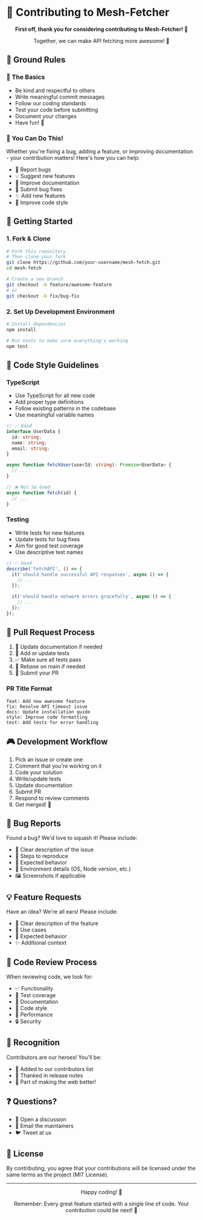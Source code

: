 # 🎉 Contributing to Mesh-Fetcher

<div align="center">
  <p><strong>First off, thank you for considering contributing to Mesh-Fetcher! 🙌</strong></p>
  <p>Together, we can make API fetching more awesome! 🚀</p>
</div>

## 🎯 Ground Rules

### 🌟 The Basics
- Be kind and respectful to others
- Write meaningful commit messages
- Follow our coding standards
- Test your code before submitting
- Document your changes
- Have fun! 🎨

### 💪 You Can Do This!
Whether you're fixing a bug, adding a feature, or improving documentation - your contribution matters! Here's how you can help:

- 🐛 Report bugs
- 💡 Suggest new features
- 📝 Improve documentation
- 🔧 Submit bug fixes
- ✨ Add new features
- 🎨 Improve code style

## 🚀 Getting Started

### 1. Fork & Clone
```bash
# Fork this repository
# Then clone your fork
git clone https://github.com/your-username/mesh-fetch.git
cd mesh-fetch

# Create a new branch
git checkout -b feature/awesome-feature
# or
git checkout -b fix/bug-fix
```

### 2. Set Up Development Environment
```bash
# Install dependencies
npm install

# Run tests to make sure everything's working
npm test
```

## 📝 Code Style Guidelines

### TypeScript
- Use TypeScript for all new code
- Add proper type definitions
- Follow existing patterns in the codebase
- Use meaningful variable names

```typescript
// ✅ Good
interface UserData {
  id: string;
  name: string;
  email: string;
}

async function fetchUser(userId: string): Promise<UserData> {
  // ...
}

// ❌ Not So Good
async function fetch(id) {
  // ...
}
```

### Testing
- Write tests for new features
- Update tests for bug fixes
- Aim for good test coverage
- Use descriptive test names

```typescript
// ✅ Good
describe('fetchAPI', () => {
  it('should handle successful API responses', async () => {
    // ...
  });

  it('should handle network errors gracefully', async () => {
    // ...
  });
});
```

## 🎯 Pull Request Process

1. 📝 Update documentation if needed
2. 🧪 Add or update tests
3. ✅ Make sure all tests pass
4. 🔄 Rebase on main if needed
5. 🚀 Submit your PR

### PR Title Format
```
feat: Add new awesome feature
fix: Resolve API timeout issue
docs: Update installation guide
style: Improve code formatting
test: Add tests for error handling
```

## 🎮 Development Workflow

1. Pick an issue or create one
2. Comment that you're working on it
3. Code your solution
4. Write/update tests
5. Update documentation
6. Submit PR
7. Respond to review comments
8. Get merged! 🎉

## 🐛 Bug Reports

Found a bug? We'd love to squash it! Please include:

- 📝 Clear description of the issue
- 🔄 Steps to reproduce
- 🎯 Expected behavior
- 📱 Environment details (OS, Node version, etc.)
- 🖼️ Screenshots if applicable

## 💡 Feature Requests

Have an idea? We're all ears! Please include:

- 📝 Clear description of the feature
- 🎯 Use cases
- 🔄 Expected behavior
- ✨ Additional context

## 🤝 Code Review Process

When reviewing code, we look for:

- ✅ Functionality
- 🧪 Test coverage
- 📝 Documentation
- 🎨 Code style
- 🚀 Performance
- 🔒 Security

## 🎉 Recognition

Contributors are our heroes! You'll be:

- 🌟 Added to our contributors list
- 🙏 Thanked in release notes
- 💪 Part of making the web better!

## ❓ Questions?

- 💬 Open a discussion
- 📧 Email the maintainers
- 🐦 Tweet at us

## 📜 License

By contributing, you agree that your contributions will be licensed under the same terms as the project (MIT License).

---

<div align="center">
  <p>Happy coding! 🎉</p>
  <p>Remember: Every great feature started with a single line of code. Your contribution could be next! 🚀</p>
</div> 
